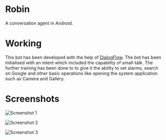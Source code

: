 # Robin
A conversation agent in Android.

# Working
This bot has been developed with the help of [DialogFlow](https://dialogflow.com). The bot has been initialised with an
intent which included the capability of small-talk. The further training has been done to to give it the ability to set
alarms, search on Google and other basic operations like opening the system application such as Camera and Gallery.

# Screenshots
![Screenshot 1]()

![Screenshot 2]()

![Screenshot 3]()

